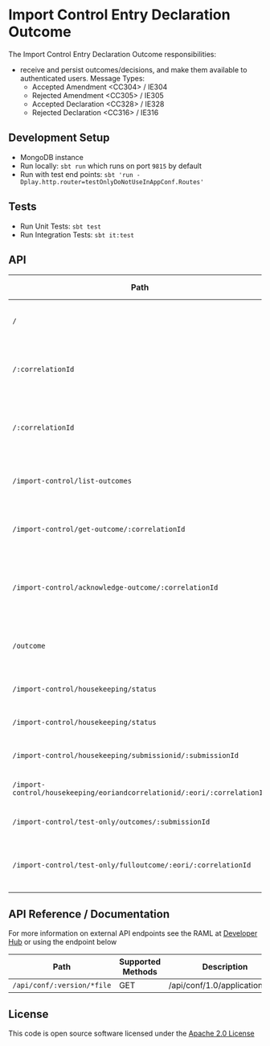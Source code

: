 
# Import Control Entry Declaration Outcome

The Import Control Entry Declaration Outcome responsibilities:
- receive and persist outcomes/decisions, and make them available to authenticated users. Message Types:
   - Accepted Amendment \<CC304> / IE304
   - Rejected Amendment \<CC305> / IE305
   - Accepted Declaration \<CC328> / IE328
   - Rejected Declaration \<CC316> / IE316 

## Development Setup
- MongoDB instance
- Run locally: `sbt run` which runs on port `9815` by default
- Run with test end points: `sbt 'run -Dplay.http.router=testOnlyDoNotUseInAppConf.Routes'`

## Tests
- Run Unit Tests: `sbt test`
- Run Integration Tests: `sbt it:test`

## API

| Path | Supported Methods | Type | Description |
| ---- | ------------------| -----| ------------|
|```/```                                  | GET    | External | Endpoint for users to list unacknowledged decisions. |
|```/:correlationId```                    | GET    | External | Endpoint for users to fetch an unacknowledged decision based on correlation Id. |
|```/:correlationId```                    | DELETE | External | Endpoint for users to acknowledge an unacknowledged decision based on correlation Id. |
|```/import-control/list-outcomes```                      | GET    | Internal | Endpoint for users to list unacknowledged decisions. |
|```/import-control/get-outcome/:correlationId```         | GET    | Internal | Endpoint for users to fetch an unacknowledged decision based on correlation Id. |
|```/import-control/acknowledge-outcome/:correlationId``` | DELETE | Internal | Endpoint for users to acknowledge an unacknowledged decision based on correlation Id. |
|```/outcome```                           | POST   | Internal | Endpoint for [Decision microservice](https://github.com/hmrc/import-control-entry-declaration-decision) to save a decision to the database. |
|```/import-control/housekeeping/status```| GET    | Internal | Endpoint to get housekeeping status. |
|```/import-control/housekeeping/status```| PUT    | Internal | Endpoint to set housekeeping status. |
|```/import-control/housekeeping/submissionid/:submissionId```| PUT | Internal | Endpoint to set a short ttl on a specified record. |
|```/import-control/housekeeping/eoriandcorrelationid/:eori/:correlationId```| PUT | Internal | Endpoint to set a short ttl on a specified record. |
|```/import-control/test-only/outcomes/:submissionId```  | GET    | Test     | Endpoint to get decision XML by submission Id. |
|```/import-control/test-only/fulloutcome/:eori/:correlationId``` | GET    | Test     | Endpoint to get the full stored outcome JSON by EORI and correlationId. |

## API Reference / Documentation 
For more information on external API endpoints see the RAML at [Developer Hub]("https://developer.service.hmrc.gov.uk/api-documentation/docs/api/service/import-control-entry-declaration-outcome/1.0") or using the endpoint below

|Path                          | Supported Methods | Description |
| -----------------------------| ----------------- | ----------- |
|```/api/conf/:version/*file```|        GET        | /api/conf/1.0/application.raml |

## License

This code is open source software licensed under the [Apache 2.0 License]("http://www.apache.org/licenses/LICENSE-2.0.html")
